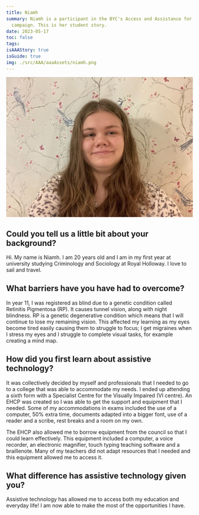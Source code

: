 ```yaml
---
title: Niamh
summary: Niamh is a participant in the BYC's Access and Assistance for All
  campaign. This is her student story.
date: 2023-05-17
toc: false
tags:
isAAAStory: true
isGuide: true
img: ./src/AAA/aaaAssets/niamh.png
---
```

![Niamh](src/guideImg/niamh.png)

## Could you tell us a little bit about your background?

Hi. My name is Niamh. I am 20 years old and I am in my first year at university studying Criminology and Sociology at Royal Holloway. I love to sail and travel.

## What barriers have you have had to overcome?

In year 11, I was registered as blind due to a genetic condition called Retinitis Pigmentosa (RP). It causes tunnel vision, along with night blindness. RP is a genetic degenerative condition which means that I will continue to lose my remaining vision. This affected my learning as my eyes become tired easily causing them to struggle to focus; I get migraines when I stress my eyes and I struggle to complete visual tasks, for example creating a mind map.

## How did you first learn about assistive technology?

It was collectively decided by myself and professionals that I needed to go to a college that was able to accommodate my needs. I ended up attending a sixth form with a Specialist Centre for the Visually Impaired (VI centre). An EHCP was created so I was able to get the support and equipment that I needed. Some of my accommodations in exams included the use of a computer, 50% extra time, documents adapted into a bigger font, use of a reader and a scribe, rest breaks and a room on my own. 

The EHCP also allowed me to borrow equipment from the council so that I could learn effectively. This equipment included a computer, a voice recorder, an electronic magnifier, touch typing teaching software and a braillenote. Many of my teachers did not adapt resources that I needed and this equipment allowed me to access it.

## What difference has assistive technology given you?

Assistive technology has allowed me to access both my education and everyday life! I am now able to make the most of the opportunities I have.